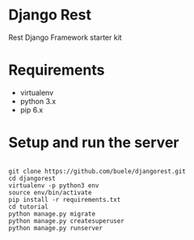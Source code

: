 Django Rest
=================

Rest Django Framework starter kit

# Requirements
 - virtualenv
 - python 3.x
 - pip 6.x

# Setup and run the server

```

git clone https://github.com/buele/djangorest.git
cd djangorest
virtualenv -p python3 env
source env/bin/activate
pip install -r requirements.txt
cd tutorial
python manage.py migrate
python manage.py createsuperuser
python manage.py runserver


```
